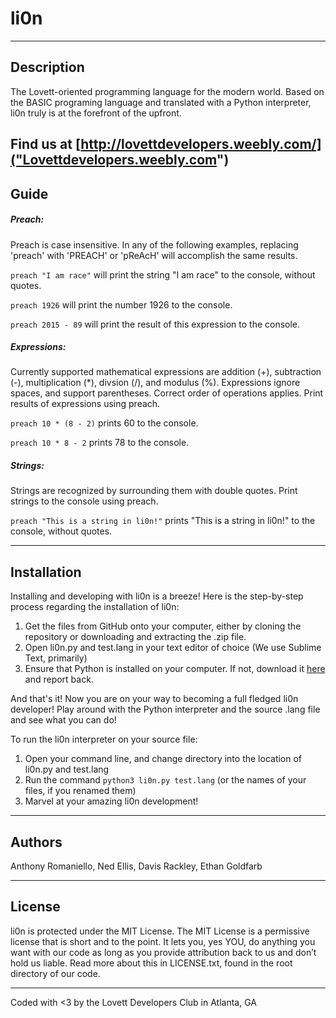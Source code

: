 # li0n
-----------
Description
-----------

The Lovett-oriented programming language for the modern world. Based on the BASIC programing language and translated with a Python interpreter, li0n truly is at the forefront of the upfront.

Find us at [http://lovettdevelopers.weebly.com/]("Lovettdevelopers.weebly.com")
------------
Guide
------------
##### Preach:
Preach is case insensitive. In any of the following examples, replacing 'preach' with 'PREACH' or 'pReAcH' will accomplish the same results.

`preach "I am race"` will print the string "I am race" to the console, without quotes.

`preach 1926` will print the number 1926 to the console.

`preach 2015 - 89` will print the result of this expression to the console.

##### Expressions:
Currently supported mathematical expressions are addition (+), subtraction (-), multiplication (*), divsion (/), and modulus (%). Expressions ignore spaces, and support parentheses. Correct order of operations applies. Print results of expressions using preach.

`preach 10 * (8 - 2)` prints 60 to the console.

`preach 10 * 8 - 2` prints 78 to the console.

##### Strings:
Strings are recognized by surrounding them with double quotes. Print strings to the console using preach.

`preach "This is a string in li0n!"` prints "This is a string in li0n!" to the console, without quotes.


------------
Installation
------------

Installing and developing with li0n is a breeze! Here is the step-by-step process regarding the installation of li0n:

1. Get the files from GitHub onto your computer, either by cloning the repository or downloading and extracting the .zip file.
2. Open li0n.py and test.lang in your text editor of choice (We use Sublime Text, primarily)
3. Ensure that Python is installed on your computer. If not, download it [here](https://www.python.org/downloads/) and report back.

And that's it! Now you are on your way to becoming a full fledged li0n developer! Play around with the Python interpreter and the source .lang file and see what you can do!

To run the li0n interpreter on your source file:

1. Open your command line, and change directory into the location of li0n.py and test.lang
2. Run the command `python3 li0n.py test.lang` (or the names of your files, if you renamed them)
3. Marvel at your amazing li0n development!

-------
Authors
-------

Anthony Romaniello, Ned Ellis, Davis Rackley, Ethan Goldfarb

-------
License
-------

li0n is protected under the MIT License. The MIT License is a permissive license that is short and to the point. It lets you, yes YOU, do anything you want with our code as long as you provide attribution back to us and don’t hold us liable. Read more about this in LICENSE.txt, found in the root directory of our code.

-----------------------------------------------------------
Coded with &lt;3 by the Lovett Developers Club in Atlanta, GA
